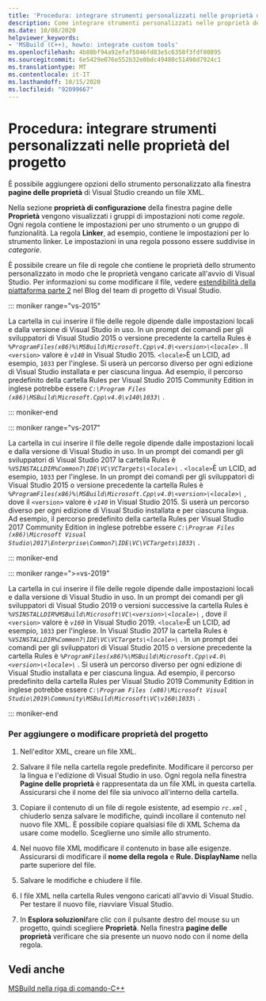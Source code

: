 ```yaml
---
title: 'Procedura: integrare strumenti personalizzati nelle proprietà del progetto'
description: Come integrare strumenti personalizzati nelle proprietà del progetto nei progetti Visual Studio C++.
ms.date: 10/08/2020
helpviewer_keywords:
- 'MSBuild (C++), howto: integrate custom tools'
ms.openlocfilehash: 4b88bf94a92efaf5046fd83e5c6358f3fdf80895
ms.sourcegitcommit: 6e5429e076e552b32e8bdc49480c51498d7924c1
ms.translationtype: MT
ms.contentlocale: it-IT
ms.lasthandoff: 10/15/2020
ms.locfileid: "92099667"
---
```

# <a name="how-to-integrate-custom-tools-into-the-project-properties"></a>Procedura: integrare strumenti personalizzati nelle proprietà del progetto

È possibile aggiungere opzioni dello strumento personalizzato alla finestra **pagine delle proprietà** di Visual Studio creando un file XML.

Nella sezione **proprietà di configurazione** della finestra pagine delle **Proprietà** vengono visualizzati i gruppi di impostazioni noti come *regole*. Ogni regola contiene le impostazioni per uno strumento o un gruppo di funzionalità. La regola **Linker**, ad esempio, contiene le impostazioni per lo strumento linker. Le impostazioni in una regola possono essere suddivise in *categorie*.

È possibile creare un file di regole che contiene le proprietà dello strumento personalizzato in modo che le proprietà vengano caricate all'avvio di Visual Studio. Per informazioni su come modificare il file, vedere [estendibilità della piattaforma parte 2](/archive/blogs/vsproject/platform-extensibility-part-2) nel Blog del team di progetto di Visual Studio.

::: moniker range="vs-2015"

La cartella in cui inserire il file delle regole dipende dalle impostazioni locali e dalla versione di Visual Studio in uso. In un prompt dei comandi per gli sviluppatori di Visual Studio 2015 o versione precedente la cartella Rules è *`%ProgramFiles(x86)%\MSBuild\Microsoft.Cpp\v4.0\<version>\<locale>`* . Il `<version>` valore è *`v140`* in Visual Studio 2015. `<locale>`È un LCID, ad esempio, `1033` per l'inglese. Si userà un percorso diverso per ogni edizione di Visual Studio installata e per ciascuna lingua. Ad esempio, il percorso predefinito della cartella Rules per Visual Studio 2015 Community Edition in inglese potrebbe essere *`C:\Program Files (x86)\MSBuild\Microsoft.Cpp\v4.0\v140\1033\`* .

::: moniker-end

::: moniker range="vs-2017"

La cartella in cui inserire il file delle regole dipende dalle impostazioni locali e dalla versione di Visual Studio in uso. In un prompt dei comandi per gli sviluppatori di Visual Studio 2017 la cartella Rules è *`%VSINSTALLDIR%Common7\IDE\VC\VCTargets\<locale>\`* . `<locale>`È un LCID, ad esempio, `1033` per l'inglese. In un prompt dei comandi per gli sviluppatori di Visual Studio 2015 o versione precedente la cartella Rules è *`%ProgramFiles(x86)%\MSBuild\Microsoft.Cpp\v4.0\<version>\<locale>\`* , dove il `<version>` valore è *`v140`* in Visual Studio 2015. Si userà un percorso diverso per ogni edizione di Visual Studio installata e per ciascuna lingua. Ad esempio, il percorso predefinito della cartella Rules per Visual Studio 2017 Community Edition in inglese potrebbe essere *`C:\Program Files (x86)\Microsoft Visual Studio\2017\Enterprise\Common7\IDE\VC\VCTargets\1033\`* .

::: moniker-end

::: moniker range=">=vs-2019"

La cartella in cui inserire il file delle regole dipende dalle impostazioni locali e dalla versione di Visual Studio in uso. In un prompt dei comandi per gli sviluppatori di Visual Studio 2019 o versioni successive la cartella Rules è *`%VSINSTALLDIR%MSBuild\Microsoft\VC\<version>\<locale>\`* , dove il `<version>` valore è *`v160`* in Visual Studio 2019. `<locale>`È un LCID, ad esempio, `1033` per l'inglese. In Visual Studio 2017 la cartella Rules è *`%VSINSTALLDIR%Common7\IDE\VC\VCTargets\<locale>\`* . In un prompt dei comandi per gli sviluppatori di Visual Studio 2015 o versione precedente la cartella Rules è *`%ProgramFiles(x86)%\MSBuild\Microsoft.Cpp\v4.0\<version>\<locale>\`* . Si userà un percorso diverso per ogni edizione di Visual Studio installata e per ciascuna lingua. Ad esempio, il percorso predefinito della cartella Rules per Visual Studio 2019 Community Edition in inglese potrebbe essere *`C:\Program Files (x86)\Microsoft Visual Studio\2019\Community\MSBuild\Microsoft\VC\v160\1033\`* .

::: moniker-end

### <a name="to-add-or-change-project-properties"></a>Per aggiungere o modificare proprietà del progetto

1. Nell'editor XML, creare un file XML.

1. Salvare il file nella cartella regole predefinite. Modificare il percorso per la lingua e l'edizione di Visual Studio in uso. Ogni regola nella finestra **Pagine delle proprietà** è rappresentata da un file XML in questa cartella. Assicurarsi che il nome del file sia univoco all'interno della cartella.

1. Copiare il contenuto di un file di regole esistente, ad esempio *`rc.xml`* , chiuderlo senza salvare le modifiche, quindi incollare il contenuto nel nuovo file XML. È possibile copiare qualsiasi file di XML Schema da usare come modello. Sceglierne uno simile allo strumento.

1. Nel nuovo file XML modificare il contenuto in base alle esigenze. Assicurarsi di modificare il **nome della regola** e **Rule. DisplayName** nella parte superiore del file.

1. Salvare le modifiche e chiudere il file.

1. I file XML nella cartella Rules vengono caricati all'avvio di Visual Studio. Per testare il nuovo file, riavviare Visual Studio.

1. In **Esplora soluzioni**fare clic con il pulsante destro del mouse su un progetto, quindi scegliere **Proprietà**. Nella finestra **pagine delle proprietà** verificare che sia presente un nuovo nodo con il nome della regola.

## <a name="see-also"></a>Vedi anche

[MSBuild nella riga di comando-C++](msbuild-visual-cpp.md)
